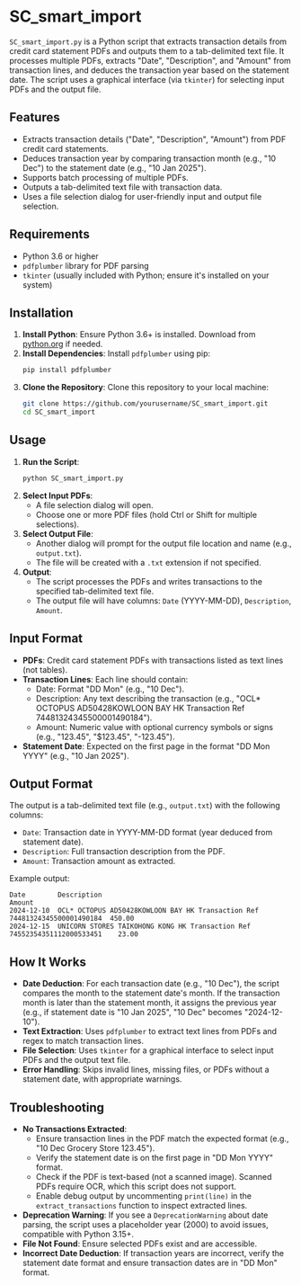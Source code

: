 # SC_smart_import

`SC_smart_import.py` is a Python script that extracts transaction details from credit card statement PDFs and outputs them to a tab-delimited text file. It processes multiple PDFs, extracts "Date", "Description", and "Amount" from transaction lines, and deduces the transaction year based on the statement date. The script uses a graphical interface (via `tkinter`) for selecting input PDFs and the output file.

## Features
- Extracts transaction details ("Date", "Description", "Amount") from PDF credit card statements.
- Deduces transaction year by comparing transaction month (e.g., "10 Dec") to the statement date (e.g., "10 Jan 2025").
- Supports batch processing of multiple PDFs.
- Outputs a tab-delimited text file with transaction data.
- Uses a file selection dialog for user-friendly input and output file selection.

## Requirements
- Python 3.6 or higher
- `pdfplumber` library for PDF parsing
- `tkinter` (usually included with Python; ensure it's installed on your system)

## Installation
1. **Install Python**: Ensure Python 3.6+ is installed. Download from [python.org](https://www.python.org/downloads/) if needed.
2. **Install Dependencies**: Install `pdfplumber` using pip:
   ```bash
   pip install pdfplumber
   ```
3. **Clone the Repository**: Clone this repository to your local machine:
   ```bash
   git clone https://github.com/yourusername/SC_smart_import.git
   cd SC_smart_import
   ```

## Usage
1. **Run the Script**:
   ```bash
   python SC_smart_import.py
   ```
2. **Select Input PDFs**:
   - A file selection dialog will open.
   - Choose one or more PDF files (hold Ctrl or Shift for multiple selections).
3. **Select Output File**:
   - Another dialog will prompt for the output file location and name (e.g., `output.txt`).
   - The file will be created with a `.txt` extension if not specified.
4. **Output**:
   - The script processes the PDFs and writes transactions to the specified tab-delimited text file.
   - The output file will have columns: `Date` (YYYY-MM-DD), `Description`, `Amount`.

## Input Format
- **PDFs**: Credit card statement PDFs with transactions listed as text lines (not tables).
- **Transaction Lines**: Each line should contain:
  - Date: Format "DD Mon" (e.g., "10 Dec").
  - Description: Any text describing the transaction (e.g., "OCL* OCTOPUS AD50428KOWLOON BAY HK Transaction Ref 74481324345500001490184").
  - Amount: Numeric value with optional currency symbols or signs (e.g., "123.45", "$123.45", "-123.45").
- **Statement Date**: Expected on the first page in the format "DD Mon YYYY" (e.g., "10 Jan 2025").

## Output Format
The output is a tab-delimited text file (e.g., `output.txt`) with the following columns:
- `Date`: Transaction date in YYYY-MM-DD format (year deduced from statement date).
- `Description`: Full transaction description from the PDF.
- `Amount`: Transaction amount as extracted.

Example output:
```
Date        Description                                                      Amount
2024-12-10  OCL* OCTOPUS AD50428KOWLOON BAY HK Transaction Ref 74481324345500001490184  450.00
2024-12-15  UNICORN STORES TAIKOHONG KONG HK Transaction Ref 74552354351112000533451    23.00
```

## How It Works
- **Date Deduction**: For each transaction date (e.g., "10 Dec"), the script compares the month to the statement date's month. If the transaction month is later than the statement month, it assigns the previous year (e.g., if statement date is "10 Jan 2025", "10 Dec" becomes "2024-12-10").
- **Text Extraction**: Uses `pdfplumber` to extract text lines from PDFs and regex to match transaction lines.
- **File Selection**: Uses `tkinter` for a graphical interface to select input PDFs and the output text file.
- **Error Handling**: Skips invalid lines, missing files, or PDFs without a statement date, with appropriate warnings.

## Troubleshooting
- **No Transactions Extracted**:
  - Ensure transaction lines in the PDF match the expected format (e.g., "10 Dec Grocery Store 123.45").
  - Verify the statement date is on the first page in "DD Mon YYYY" format.
  - Check if the PDF is text-based (not a scanned image). Scanned PDFs require OCR, which this script does not support.
  - Enable debug output by uncommenting `print(line)` in the `extract_transactions` function to inspect extracted lines.
- **Deprecation Warning**: If you see a `DeprecationWarning` about date parsing, the script uses a placeholder year (2000) to avoid issues, compatible with Python 3.15+.
- **File Not Found**: Ensure selected PDFs exist and are accessible.
- **Incorrect Date Deduction**: If transaction years are incorrect, verify the statement date format and ensure transaction dates are in "DD Mon" format.
